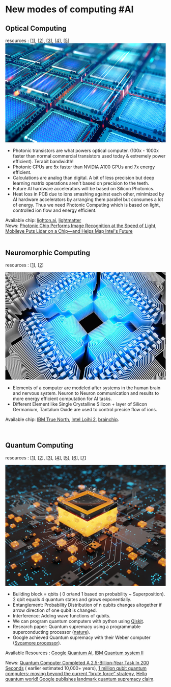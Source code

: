 # New modes of computing #AI

## Optical Computing
resources : [[1](https://youtu.be/L6oXAfvmJQ8)], [[2](https://youtu.be/UWMEKex6nYA)], [[3](https://youtu.be/UqeH7ozVOpQ)], [[4](https://youtu.be/t0yj4hBDUsc)], [[5](https://youtu.be/29aTqLvRia8)]
<img src="img/optical.jpg">
+ Photonic transistors are what powers optical computer. (100x - 1000x faster than normal commercial transistors used today & extremely power efficient). Terabit bandwidth! <br />
+ Photonic CPUs are 5x faster than NVIDIA A100 GPUs and 7x energy efficient. <br />
+ Calculations are analog than digital. A bit of less precision but deep learning matrix operations aren't based on precision to the teeth. <br />
+ Future AI hardware accelerators will be based on Silicon Photonics. <br />
+ Heat loss in PCB due to ions smashing against each other, minimized by AI hardware accelerators by arranging them parallel but consumes a lot of energy. Thus we need Photonic Computing which is based on light, controlled ion flow and energy efficient. <br />

Available chip: [lighton.ai](https://lighton.ai/photonic-computing-for-ai/), [lightmatter](https://lightmatter.co/) <br />
News: [Photonic Chip Performs Image Recognition at the Speed of Light](https://spectrum.ieee.org/photonic-neural-network), [Mobileye Puts Lidar on a Chip—and Helps Map Intel's Future](https://www.wired.com/story/mobileye-lidar-on-a-chip-intel/) <br /><br />

## Neuromorphic Computing
resources : [[1](https://youtu.be/TetLY4gPDpo)], [[2](https://youtu.be/u9pulFlavIM)]

<img src="img/neuromorphic.png">

+  Elements of a computer are modeled after systems in the human brain and nervous system. Neuron to Neuron communication and results to more energy efficient computation for AI tasks.<br />
+ Different Element like Single Crystalline Silicon + layer of Silicon Germanium, Tantalum Oxide are used to control precise flow of ions.<br />

Available chip: [IBM True North](https://youtu.be/X2TYAcr36r0), [Intel Loihi 2](https://www.intel.com/content/www/us/en/research/neuromorphic-computing.html), [brainchip](https://brainchip.com/).<br />

<br />

## Quantum Computing
resources : [[1](https://youtu.be/-UlxHPIEVqA)], [[2](https://youtu.be/u1XXjWr5frE)], [[3](https://youtu.be/Fzzxozmuj4I)], [[4](https://youtu.be/-ZNEzzDcllU)], [[5](https://youtu.be/rlsUiOlBwoI)], [[6](https://youtu.be/j9eYQ_ggqJk)], [[7](https://youtu.be/vfJuvNuSPKw)]

<img src="img/quantum.jpg">


+ Building block = qbits ( 0 or/and 1 based on probability ~ Superposition). 2 qbit equals 4 quantum states and grows exponentially. <br />
+ Entanglement: Probability Distribution of n qubits changes altogether if arrow direction of one qubit is changed. <br />
+ Interference: Adding wave functions of qubits. <br />
+ We can program quantum computers with python using [Qiskit](https://qiskit.org/). <br />
+ Research paper: Quantum supremacy using a programmable superconducting processor ([nature](https://www.nature.com/articles/s41586-019-1666-5)). <br />
+ Google achieved Quantum supremacy with their Weber computer ([Sycamore processor](https://quantumai.google/hardware/datasheet/weber.pdf)). <br />

Available Resources : [Google Quantum AI](https://quantumai.google/), [IBM Quantum system II](https://youtu.be/AQjKUN8PORM)
<br />

News: [Quantum Computer Completed A 2.5-Billion-Year Task In 200 Seconds](https://www.intelligentliving.co/quantum-computer-2-5-billion-year-task-in-200-seconds/) ( earlier estimated 10,000+ years), [1 million qubit quantum computers: moving beyond the current “brute force” strategy](https://seeqc.com/blog/1-million-qubit-quantum-computers-moving-beyond-the-current-brute-force-strategy), [Hello quantum world! Google publishes landmark quantum supremacy claim](https://www.nature.com/articles/d41586-019-03213-z). <br />

<br /><br />